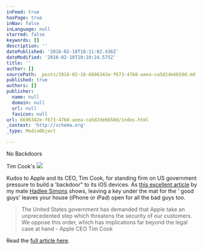 ```yaml
---
inFeed: true
hasPage: true
inNav: false
inLanguage: null
starred: false
keywords: []
description: ''
datePublished: '2016-02-18T10:11:02.436Z'
dateModified: '2016-02-18T10:10:24.575Z'
title: ''
author: []
sourcePath: _posts/2016-02-18-6696342e-f673-4768-aeea-ca5d2de6b58d.md
published: true
authors: []
publisher:
  name: null
  domain: null
  url: null
  favicon: null
url: 6696342e-f673-4768-aeea-ca5d2de6b58d/index.html
_context: 'http://schema.org'
_type: MediaObject

---
```

No Backdoors

Tim Cook's ![](https://the-grid-user-content.s3-us-west-2.amazonaws.com/ccc8bde9-1fc1-4132-a73f-31878d79a78c.png)

Kudos to Apple and its CEO, Tim Cook, for standing firm on US government pressure to build a 'backdoor" to its iOS devices.  As [this excellent article][0] by my mate [Hadlee Simons][1] shows,  leaving a key under the mat for the ' good guys' leaves your house (iPhone or iPad) open for all the bad guys too. 
> 
> The United States government has demanded that Apple take an unprecedented step which threatens the security of our customers. We oppose this order, which has implications far beyond the legal case at hand - Apple CEO Tim Cook

Read the [full article here][0].

[0]: http://mobi.iafrica.com/cooltech-news/2016/02/18/apple-smacks-down-fbi-backdoor/
[1]: https://twitter.com/HadleeSimons?ref_src=twsrc%5Egoogle%7Ctwcamp%5Eserp%7Ctwgr%5Eauthor